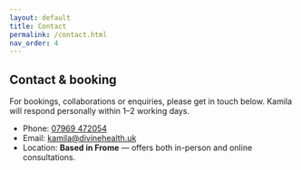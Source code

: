 ```yaml
---
layout: default
title: Contact
permalink: /contact.html
nav_order: 4
---
```


## Contact & booking

For bookings, collaborations or enquiries, please get in touch below. Kamila will respond personally within 1–2 working days.

- Phone: [07969 472054](tel:+447969472054)
- Email: [kamila@divinehealth.uk](mailto:kamila@divinehealth.uk)
- Location: **Based in Frome** — offers both in-person and online consultations.


<!-- <div class="form-wrap">
  <form id="contactForm" method="POST" action="https://formspree.io/f/your-id-here">
    <label for="name">Name</label>
    <input id="name" name="name" required>

    <label for="email">Email</label>
    <input id="email" name="_replyto" type="email" required>

    <label for="message">Message</label>
    <textarea id="message" name="message" rows="6" required></textarea>

    <input type="text" name="_gotcha" style="display:none">

    <button type="submit" class="cta gold">Send message</button>
  </form>

  <div id="formMessage" class="form-message" aria-live="polite" hidden>
    Thank you for your message. Kamila will reply within 1–2 working days.
  </div>
</div> -->
